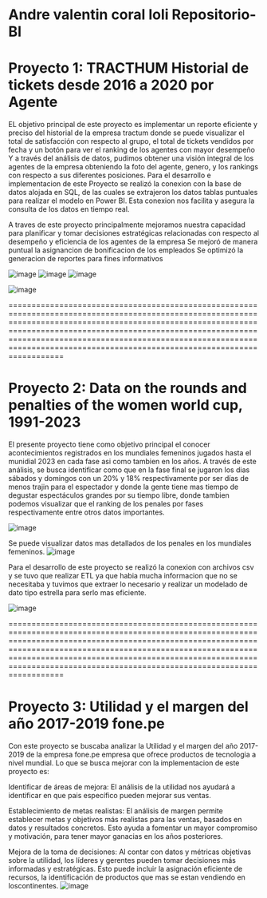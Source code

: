 # Andre valentin coral loli Repositorio-BI
# Proyecto 1: TRACTHUM Historial de tickets desde 2016 a 2020 por Agente

EL objetivo principal de este proyecto es implementar un reporte eficiente y preciso  del historial de la empresa tractum donde se puede visualizar el total de satisfacción con respecto al grupo, el total de tickets vendidos por fecha y un botón para ver el ranking de los agentes con mayor desempeño Y a través del análisis de datos, pudimos obtener una visión integral de los agentes de la empresa obteniendo la foto del agente, genero, y los rankings con respecto a sus diferentes posiciones. Para el desarrollo e implementacion de este Proyecto se realizó la conexion con la base de datos alojada en SQL, de las cuales se extrajeron los datos tablas puntuales para realizar el modelo en Power BI. Esta conexion nos facilita y asegura la consulta de los datos en tiempo real.

A traves de este proyecto principalmente mejoramos nuestra capacidad para planificar y tomar decisiones estratégicas relacionadas con respecto al desempeño y eficiencia de los agentes de la empresa
Se mejoró de manera puntual la asignancion de bonificacion de los empleados
Se optimizó la generacion de reportes para fines informativos

![image](https://github.com/Andrecl7/Repositorio-BI/assets/89672617/aa91acbe-1420-453c-9d7e-f964fcbf862a)
![image](https://github.com/Andrecl7/Repositorio-BI/assets/89672617/186f199f-8e58-49c8-a5c4-2ac852003415)
     ![image](https://github.com/Andrecl7/Repositorio-BI/assets/89672617/478c5115-fcf2-435c-be07-7ad46e960d46)


![image](https://github.com/Andrecl7/Repositorio-BI/assets/89672617/4322d392-cac6-49d8-9f5a-11c24bf38550)

================================================================================================================================================================================================================================================================================================================================================

# Proyecto 2: Data on the rounds and penalties of the women world cup, 1991-2023
El presente proyecto tiene como objetivo principal el conocer acontecimientos registrados en los mundiales femeninos jugados hasta el munidial 2023 en cada fase asi como tambien en los años.
A través de este análisis, se busca identificar como que en la fase final se jugaron los dias sábados y domingos con un 20% y 18% respectivamente por ser días de menos trajin para el espectador y donde la gente tiene mas tiempo de degustar espectáculos grandes por su tiempo libre, donde tambien podemos visualizar que el ranking de los penales por fases respectivamente entre otros datos importantes.



![image](https://github.com/Andrecl7/Repositorio-BI/assets/89672617/3547501d-0835-4067-a4a2-2d8a9700fc54)

Se puede visualizar datos mas detallados de los penales en los mundiales femeninos.
![image](https://github.com/Andrecl7/Repositorio-BI/assets/89672617/b8a02e90-4b15-406f-9b00-204f10e8e963)

Para el desarrollo de este proyecto se realizó la conexion con archivos csv y se tuvo que realizar ETL ya que habia mucha informacion que no se necesitaba y tuvimos que extraer lo necesario y realizar un modelado de dato tipo estrella para serlo mas eficiente.

![image](https://github.com/Andrecl7/Repositorio-BI/assets/89672617/f1e695c4-1466-494e-99b2-70d0da0d4f54)


================================================================================================================================================================================================================================================================================================================================================


# Proyecto 3: Utilidad y el margen del año 2017-2019 fone.pe

Con este proyecto se buscaba analizar la Utilidad y el margen del año 2017-2019 de la empresa fone.pe empresa que ofrece productos de tecnologia a nivel mundial.
Lo que se busca mejorar con la implementacion de este proyecto es:

Identificar de áreas de mejora: El análisis de la utilidad nos ayudará a identificar en que pais específico pueden mejorar sus ventas.

Establecimiento de metas realistas: El análisis de margen permite establecer metas y objetivos más realistas para las ventas, basados en datos y resultados concretos. Esto ayuda a fomentar un mayor compromiso y motivación, para tener mayor ganacias en los años posteriores.

Mejora de la toma de decisiones: Al contar con datos y métricas objetivas sobre la utilidad, los líderes y gerentes pueden tomar decisiones más informadas y estratégicas. Esto puede incluir la asignación eficiente de recursos, la identificación de productos que mas se estan vendiendo en loscontinentes.
![image](https://github.com/Andrecl7/Repositorio-BI/assets/89672617/47c1e285-6da0-4967-b0c1-6d23ffb5fd78)
